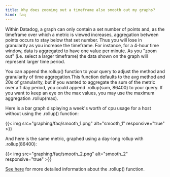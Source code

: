 ```yaml
---
title: Why does zooming out a timeframe also smooth out my graphs?
kind: faq
---
```

Within Datadog, a graph can only contain a set number of points and, as the timeframe over which a metric is viewed increases, aggregation between points occurs to stay below that set number. Thus you will lose in granularity as you increase the timeframe. For instance, for a 4-hour time window, data is aggregated to have one value per minute. As you "zoom out" (i.e. select a larger timeframe) the data shown on the graph will represent larger time period.

You can append the.rollup() function to your query to adjust the method and granularity of time aggregation.This function defaults to the avg method and 20s of granularity, but if you wanted to aggregate the sum of the metric over a 1 day period, you could append .rollup(sum, 86400) to your query. If you want to keep an eye on the max values, you may use the maximum aggregation .rollup(max).

Here is a bar graph displaying a week's worth of cpu usage for a host without using the .rollup() function:

{{< img src="graphing/faq/smooth_1.png" alt="smooth_1" responsive="true" >}}

And here is the same metric, graphed using a day-long rollup with .rollup(86400):

{{< img src="graphing/faq/smooth_2.png" alt="smooth_2" responsive="true" >}}

[See here][1] for more detailed information about the .rollup() function.

[1]: /graphing/miscellaneous/functions
